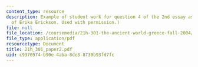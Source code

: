 ```yaml
---
content_type: resource
description: Example of student work for question 4 of the 2nd essay assignment. (Courtesy
  of Erika Erickson. Used with permission.)
file: null
file_location: /coursemedia/21h-301-the-ancient-world-greece-fall-2004/c9370574b90e4aba8de38730b93fd7fc_21h_301_paper2.pdf
file_type: application/pdf
resourcetype: Document
title: 21h_301_paper2.pdf
uid: c9370574-b90e-4aba-8de3-8730b93fd7fc
---
```

